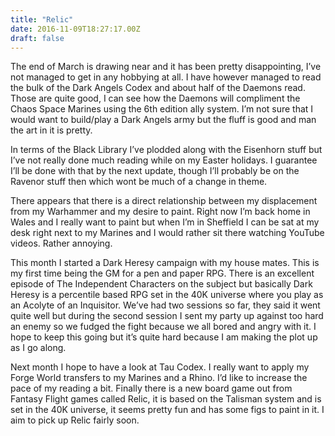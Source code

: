 ```yaml
---
title: "Relic"
date: 2016-11-09T18:27:17.00Z
draft: false
---
```


The end of March is drawing near and it has been pretty disappointing, I’ve not managed to get in any hobbying at all. I have however managed to read the bulk of the Dark Angels Codex and about half of the Daemons read. Those are quite good, I can see how the Daemons will compliment the Chaos Space Marines using the 6th edition ally system. I’m not sure that I would want to build/play a Dark Angels army but the fluff is good and man the art in it is pretty.
 
In terms of the Black Library I’ve plodded along with the Eisenhorn stuff but I’ve not really done much reading while on my Easter holidays. I guarantee I’ll be done with that by the next update, though I’ll probably be on the Ravenor stuff then which wont be much of a change in theme.
 
There appears that there is a direct relationship between my displacement from my Warhammer and my desire to paint. Right now I’m back home in Wales and I really want to paint but when I’m in Sheffield I can be sat at my desk right next to my Marines and I would rather sit there watching YouTube videos. Rather annoying.
 
This month I started a Dark Heresy campaign with my house mates. This is my first time being the GM for a pen and paper RPG. There is an excellent episode of The Independent Characters on the subject but basically Dark Heresy is a percentile based RPG set in the 40K universe where you play as an Acolyte of an Inquisitor. We’ve had two sessions so far, they said it went quite well but during the second session I sent my party up against too hard an enemy so we fudged the fight because we all bored and angry with it. I hope to keep this going but it’s quite hard because I am making the plot up as I go along.
 
Next month I hope to have a look at Tau Codex. I really want to apply my Forge World transfers to my Marines and a Rhino. I’d like to increase the pace of my reading a bit. Finally there is a new board game out from Fantasy Flight games called Relic, it is based on the Talisman system and is set in the 40K universe, it seems pretty fun and has some figs to paint in it. I aim to pick up Relic fairly soon.
